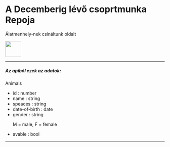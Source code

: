 <h1>A Decemberig lévő csoprtmunka Repoja</h1>
<p>Álatmenhely-nek csináltunk oldalt</p>
<img src="https://media.everskies.com/pB_vDmXEYEttEsZCeYfF.gif" height="50">
<hr>
<h5>Az apiból ezek az adatok:</h5>
<p>Animals</p>
<ul>
  <li>id : number</li>
  <li>name : string</li>
  <li>speaces : string</li>
  <li>date-of-birth : date</li>
  <li>gender : string</li>
  <p>M = male, F = female</p>
  <li>avable : bool</li>
</ul>
<hr>
